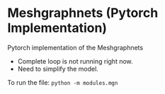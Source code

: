 # Meshgraphnets (Pytorch Implementation)
Pytorch implementation of the Meshgraphnets

- Complete loop is not running right now. 
- Need to simplify the model.

To run the file:
`python -m modules.mgn`
